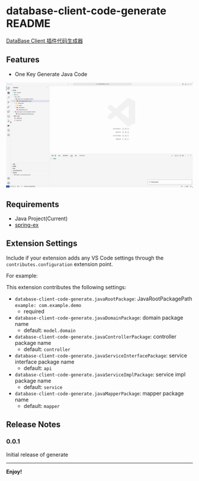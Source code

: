 # database-client-code-generate README

[DataBase Client 插件代码生成器](https://marketplace.visualstudio.com/items?itemName=cweijan.vscode-database-client2)

## Features

- One Key Generate Java Code

![feature](images/feature.gif)

## Requirements

- Java Project(Current)
- [spring-ex](https://github.com/Guan-Meng-Yuan/spring-ex)

## Extension Settings

Include if your extension adds any VS Code settings through the `contributes.configuration` extension point.

For example:

This extension contributes the following settings:

- `database-client-code-generate.javaRootPackage`: JavaRootPackagePath `example: com.example.demo`
  - required
- `database-client-code-generate.javaDomainPackage`: domain package name
  - default: `model.domain`
- `database-client-code-generate.javaControllerPackage`: controller package name
  - default: `controller`
- `database-client-code-generate.javaServiceInterfacePackage`: service interface package name
  - default: `api`
- `database-client-code-generate.javaServiceImplPackage`: service impl package name
  - default: `service`
- `database-client-code-generate.javaMapperPackage`: mapper package name
  - default: `mapper`

## Release Notes

### 0.0.1

Initial release of generate

---

**Enjoy!**
